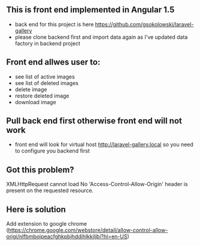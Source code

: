 ## This is front end implemented in Angular 1.5
- back end for this project is here https://github.com/gsokolowski/laravel-gallery
- please clone backend first and import data again as I've updated data factory in backend project

## Front end allwes user to:
- see list of active images
- see list of deleted images
- delete image
- restore deleted image
- download image

## Pull back end first otherwise front end will not work

- front end will look for virtual host http://laravel-gallery.local so you need to configure you backend first


## Got this problem?

XMLHttpRequest cannot load No 'Access-Control-Allow-Origin' header is present on the requested resource.

## Here is solution

Add extension to google chrome
(https://chrome.google.com/webstore/detail/allow-control-allow-origi/nlfbmbojpeacfghkpbjhddihlkkiljbi?hl=en-US)